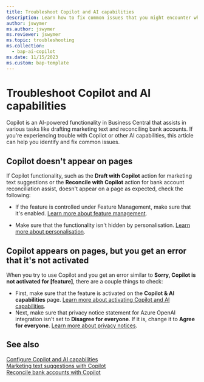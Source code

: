 ```yaml
---
title: Troubleshoot Copilot and AI capabilities
description: Learn how to fix common issues that you might encounter while working with Copilot and AI capabilities in Business Central.
author: jswymer
ms.author: jswymer
ms.reviewer: jswymer
ms.topic: troubleshooting
ms.collection:
  - bap-ai-copilot
ms.date: 11/15/2023
ms.custom: bap-template
---
```

# Troubleshoot Copilot and AI capabilities

Copilot is an AI-powered functionality in Business Central that assists in various tasks like drafting marketing text and reconciling bank accounts. If you're experiencing trouble with Copilot or other AI capabilities, this article can help you identify and fix common issues.

## Copilot doesn't appear on pages

If Copilot functionality, such as the **Draft with Copilot** action for marketing text suggestions or the **Reconcile with Copilot** action for bank account reconciliation assist, doesn't appear on a page as expected, check the following:

- If the feature is controlled under Feature Management, make sure that it's enabled. [Learn more about feature management](admin-feature-management.md).

- Make sure that the functionality isn't hidden by personalisation. [Learn more about personalisation](ui-personalization-user.md).

## Copilot appears on pages, but you get an error that it's not activated

When you try to use Copilot and you get an error similar to **Sorry, Copilot is not activated for \[feature\]**, there are a couple things to check:

- First, make sure that the feature is activated on the **Copilot & AI capabilities** page. [Learn more about activating Copilot and AI capabilities](enable-ai.md#activate-features). 
- Next, make sure that privacy notice statement for Azure OpenAI integration isn't set to **Disagree for everyone**. If it is, change it to **Agree for everyone**. [Learn more about privacy notices](privacy-notices-status.md).

## See also

[Configure Copilot and AI capabilities](enable-ai.md)  
[Marketing text suggestions with Copilot](ai-overview.md)  
[Reconcile bank accounts with Copilot](bank-reconciliation-with-copilot.md)  
